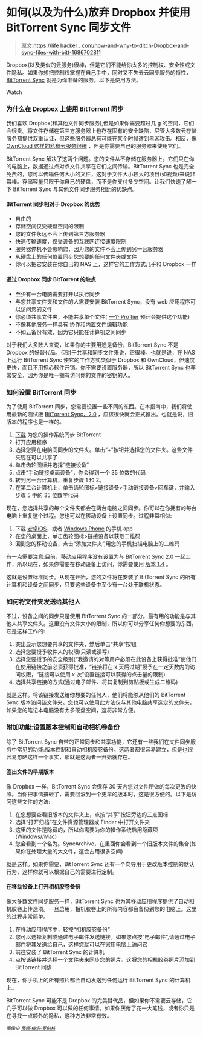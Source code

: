 # 如何(以及为什么)放弃 Dropbox 并使用 BitTorrent Sync 同步文件

> 原文:[https://life hacker . com/how-and-why-to-ditch-Dropbox-and-sync-files-with-bitt-1686702811](https://lifehacker.com/how-and-why-to-ditch-dropbox-and-sync-files-with-bitt-1686702811)

Dropbox(以及类似的云服务)很棒，但是它们不能给你太多的控制权、安全性或文件隐私。如果你想把控制权掌握在自己手中，同时又不失去云同步服务的特性， [BitTorrent Sync](http://www.getsync.com/) 就是为你准备的服务。以下是使用方法。

Watch

### 为什么在 Dropbox 上使用 BitTorrent 同步

我们喜欢 Dropbox(和其他文件同步服务),但是如果你需要超过几 g 的空间，它们会很贵。将文件存储在第三方服务器上也存在固有的安全缺陷，尽管大多数云存储服务都提供双重认证，但这些服务器总有可能在某个时候遭到黑客攻击。相反，像 [OwnCloud 这样的私有云服务很棒](http://lifehacker.com/how-to-set-up-your-own-private-cloud-storage-service-in-5993596) ，但是你需要自己的服务器来使用它们。

BitTorrent Sync 解决了这两个问题。您的文件从不存储在服务器上。它们只在你的电脑上，数据通过点对点文件共享在它们之间传输。BitTorrent Sync 也是完全免费的，您可以传输任何大小的文件，这对于文件大小较大的项目(如视频)来说非常棒。存储容量只限于你自己的硬盘，而不是你支付多少空间。让我们快速了解一下 BitTorrent Sync 与其他文件同步服务相比的优缺点。

#### BitTorrent 同步相对于 Dropbox 的优势

*   自由的
*   存储空间仅受硬盘空间的限制
*   您的文件永远不会上传到第三方服务器
*   快速传输速度，仅受设备的互联网连接速度限制
*   服务器停机不会影响您，因为您的文件不会上传到另一台服务器
*   从硬盘上的任何位置同步您想要的任何文件夹或文件
*   你可以把它安装在你自己的 NAS 上，这样它的工作方式几乎和 Dropbox 一样

#### 通过 Dropbox 同步 BitTorrent 的缺点

*   至少有一台电脑需要打开以执行同步
*   与您共享文件夹和文件的人需要安装 BitTorrent Sync，没有 web 应用程序可以访问您的文件
*   你必须共享文件夹，不能共享单个文件( [一个 Pro tier](http://blog.bittorrent.com/2014/11/19/what-to-expect-next-from-sync/) 预计会提供这个功能)
*   不像其他服务一样具有 [协作和内置文件编辑功能](http://lifehacker.com/dropbox-adds-collaborative-editing-for-microsoft-office-1561414150)
*   不如云备份有效，因为它只能在计算机之间同步

对于我们大多数人来说，如果你的主要用途是备份，BitTorrent Sync 不是 Dropbox 的好替代品，但对于共享和同步文件来说，它很棒。也就是说，在 NAS 上运行 BitTorrent Sync 使它的工作方式类似于 Dropbox 和 OwnCloud，但速度更快，而且不用担心软件开销。你不需要设置服务器，所以 BitTorrent Sync 也非常安全，因为你是唯一拥有访问你的文件的密钥的人。

### 如何设置 BitTorrent 同步

为了使用 BitTorrent 同步，您需要设置一些不同的东西。在本指南中，我们将使用最新的测试版 [BitTorrent Sync，2.0](http://forum.bittorrent.com/forum/123-sync-20-community-testing-download-here/) ，应该很快就会正式推出。也就是说，旧版本的程序也是一样的。

1.  [下载](http://www.getsync.com/) 为您的操作系统同步 BitTorrent
2.  打开应用程序
3.  选择您要在电脑间同步的文件夹。单击“+”按钮并选择您的文件夹。这些文件夹现在可以共享了
4.  单击齿轮图标并选择“链接设备”
5.  点击“手动链接桌面设备”，你会得到一个 35 位数的代码
6.  转到另一台计算机，重复步骤 1 和 2。
7.  在第二台计算机上，单击齿轮图标>链接设备>手动链接设备>回车键，并输入步骤 5 中的 35 位数字代码

现在，您选择共享的每个文件夹都会在两台电脑之间同步。你可以在你拥有的每台电脑上重复这个过程。您也可以在移动设备上设置同步。过程非常相似:

1.  下载 [安卓](https://play.google.com/store/apps/details?id=com.bittorrent.sync&referrer=utm_source%3Dbittorrent%26utm_medium%3Ddownloads%26utm_campaign%3Dhome)[iOS](https://itunes.apple.com/us/app/bittorrent-sync/id665156116?mt=8&utm_source=web&utm_medium=dlpop&utm_campaign=iOS)，或者 [Windows Phone](http://www.windowsphone.com/s?appid=61b549d6-0d88-4db3-b336-670473e4b7ef) 的手机 app
2.  在您的桌面上，单击齿轮图标>链接设备以获取二维码
3.  回到您的移动设备，点击“添加文件夹”,用您的手机扫描电脑上的二维码

有一点需要注意:目前，移动应用程序没有设置为与 BitTorrent Sync 2.0 一起工作，所以现在，如果你需要在移动设备上访问，你需要使用 [版本 1.4](http://www.getsync.com/download) 。

这就是设置标准同步。从现在开始，您的文件将在安装了 BitTorrent Sync 的所有计算机和设备之间同步，只要这些设备中至少有一台处于联机状态。

### 如何将文件夹发送给其他人

不过，设备之间的同步只是使用 BitTorrent Sync 的一部分。最有用的功能是与其他人共享文件夹。这里没有文件大小的限制，所以你可以分享任何你想要的东西。它是这样工作的:

1.  突出显示您想要共享的文件夹，然后单击“共享”按钮
2.  选择您要授予收件人的权限(只读或读写)
3.  选择您要授予的安全级别(“我邀请的对等用户必须在此设备上获得批准”使他们在使用链接之前必须获得批准，“链接将在 x 天后过期”授予在一定天数内的访问权限，“链接可以使用 x 次”设置链接可以获得的点击量的限制)
4.  选择共享链接的方式(通过电子邮件、将其复制到剪贴板或生成二维码)

就是这样。将该链接发送给你想要的任何人，他们将能够从他们的 BitTorrent Sync 版本访问该文件夹。您也可以使用此方法仅与其他电脑共享选定的文件夹，如果您的笔记本电脑没有太多硬盘空间，这将非常方便。

### 附加功能:设置版本控制和自动相机卷备份

除了 BitTorrent Sync 自带的正常同步和共享功能，它还有一些我们在文件同步服务中常见的功能:版本控制和自动相机胶卷备份。这两者都很容易建立，但是也很容易忽略这样一个事实，那就是这两者一开始就存在。

#### 签出文件的早期版本

像 Dropbox 一样，BitTorrent Sync 会保存 30 天内您对文件所做的每次更改的快照。当你把事情搞砸了，需要回滚到一个更早的版本时，这是很方便的。以下是访问这些文件的方法:

1.  在您想要查看旧版本的文件夹上，点按“共享”按钮旁边的三点图标
2.  选择“打开归档”在文件资源管理器或 Finder 中打开文件夹
3.  这里的文件是隐藏的，所以你需要为你的操作系统启用隐藏项([Windows](http://lifehacker.com/navigate-files-like-a-pro-with-these-windows-explorer-t-1466669311)//[Mac](http://lifehacker.com/show-hidden-files-in-finder-188892))
4.  您会看到一个名为。SyncArchive，在里面你会看到一个旧版本文件的集合(如果你在处理大量的大文件，这会占用很多空间)

就是这样。如果你需要，BitTorrent Sync 还有一个向导用于更改版本控制的默认行为，这样你就可以根据自己的需要进行定制。

#### 在移动设备上打开相机胶卷备份

像大多数文件同步服务一样，BitTorrent Sync 也为其移动应用程序提供了自动相机胶卷上传选项。一旦启用，相机胶卷上的所有内容都会备份到您的电脑上。这里的过程非常简单。

1.  在移动应用程序中，轻按“相机胶卷备份”
2.  您可以选择复制或通过电子邮件发送链接。如果您点按“电子邮件”,请通过电子邮件将其发送给自己，这样您就可以在家用电脑上访问它
3.  前往安装了 BitTorrent Sync 的计算机
4.  点按该链接并选择一个文件夹来同步您的照片。这将您的相机胶卷照片添加到 BitTorrent 同步

现在，你手机上的所有照片都会自动发送到任何运行 BitTorrent Sync 的计算机上。

BitTorrent Sync 可能不是 Dropbox 的完美替代品，但如果你不需要云存储，它几乎可以做 Dropbox 可以做的任何事情。如果你厌倦了花一大笔钱，或者你只是在寻找一点额外的隐私，这种方法非常有效。

<small>*图像由*</small> [*<small>蒂娜·梅洛-罗伯格</small>*](http://vervex.ca/)